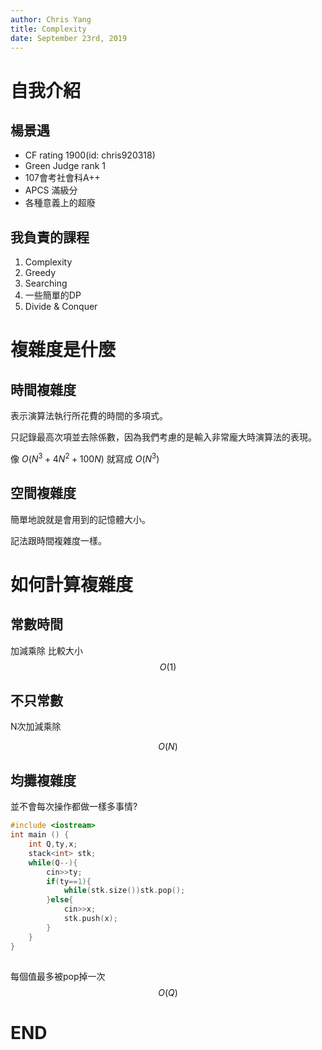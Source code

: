 ```yaml
---
author: Chris Yang
title: Complexity
date: September 23rd, 2019
---
```

# 自我介紹

## 楊景遇

- CF rating 1900(id: chris920318)
- Green Judge rank 1
- 107會考社會科A++
- APCS 滿級分
- 各種意義上的超廢

## 我負責的課程

1. Complexity
2. Greedy
3. Searching
4. 一些簡單的DP
5. Divide & Conquer

# 複雜度是什麼

## 時間複雜度

表示演算法執行所花費的時間的多項式。

只記錄最高次項並去除係數，因為我們考慮的是輸入非常龐大時演算法的表現。

像 $O(N^3+4 N^2+100N)$ 就寫成 $O(N^3)$

## 空間複雜度

簡單地說就是會用到的記憶體大小。

記法跟時間複雜度一樣。

# 如何計算複雜度

## 常數時間

加減乘除
比較大小
 $$O(1)$$

## 不只常數

N次加減乘除

$$O(N)$$

## 均攤複雜度

並不會每次操作都做一樣多事情?
```c++
#include <iostream>
int main () {
	int Q,ty,x;
	stack<int> stk;
	while(Q--){
		cin>>ty;
		if(ty==1){
			while(stk.size())stk.pop();
		}else{
			cin>>x;
			stk.push(x);
		}
	}
}
```

## 

每個值最多被pop掉一次
$$O(Q)$$

# END


